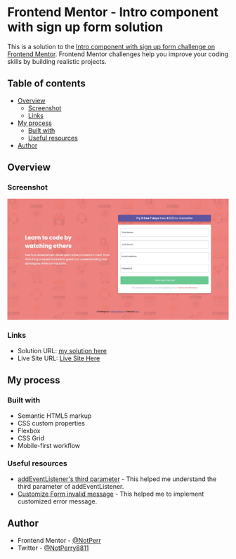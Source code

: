 # Frontend Mentor - Intro component with sign up form solution

This is a solution to the [Intro component with sign up form challenge on Frontend Mentor](https://www.frontendmentor.io/challenges/intro-component-with-signup-form-5cf91bd49edda32581d28fd1). Frontend Mentor challenges help you improve your coding skills by building realistic projects. 

## Table of contents

- [Overview](#overview)
  - [Screenshot](#screenshot)
  - [Links](#links)
- [My process](#my-process)
  - [Built with](#built-with)
  - [Useful resources](#useful-resources)
- [Author](#author)

## Overview


### Screenshot

![](./screenshot.jpg)


### Links

- Solution URL: [my solution here](https://www.frontendmentor.io/solutions/responsive-sign-up-form-with-customize-error-message-ySfn8vXaR3)
- Live Site URL: [Live Site Here](https://stupendous-chimera-292222.netlify.app/)

## My process

### Built with

- Semantic HTML5 markup
- CSS custom properties
- Flexbox
- CSS Grid
- Mobile-first workflow



### Useful resources

- [addEventListener's third parameter](https://stackoverflow.com/questions/17564323/what-does-the-third-parameter-false-indicate-in-document-addeventlistenerdev) - This helped me understand the third parameter of addEventListener.
- [Customize Form invalid message](https://www.example.com) - This helped me to implement customized error message.



## Author


- Frontend Mentor - [@NotPerr](https://www.frontendmentor.io/profile/NotPerr)
- Twitter - [@NotPerry8811](https://www.twitter.com/NotPerry8811)



